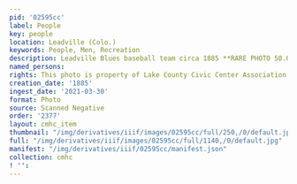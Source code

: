 ```yaml
---
pid: '02595cc'
label: People
key: people
location: Leadville (Colo.)
keywords: People, Men, Recreation
description: Leadville Blues baseball team circa 1885 **RARE PHOTO 50.00 use fee
named_persons: 
rights: This photo is property of Lake County Civic Center Association.
creation_date: '1885'
ingest_date: '2021-03-30'
format: Photo
source: Scanned Negative
order: '2377'
layout: cmhc_item
thumbnail: "/img/derivatives/iiif/images/02595cc/full/250,/0/default.jpg"
full: "/img/derivatives/iiif/images/02595cc/full/1140,/0/default.jpg"
manifest: "/img/derivatives/iiif/02595cc/manifest.json"
collection: cmhc
! '': 
---
```

